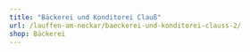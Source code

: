```yaml
---
title: "Bäckerei und Konditorei Clauß"
url: /lauffen-am-neckar/baeckerei-und-konditorei-clauss-2/
shop: Bäckerei
---
```

